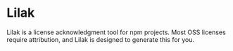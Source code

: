 # Lilak

Lilak is a license acknowledgment tool for npm projects. Most OSS licenses require attribution, and Lilak is designed to generate this for you.
